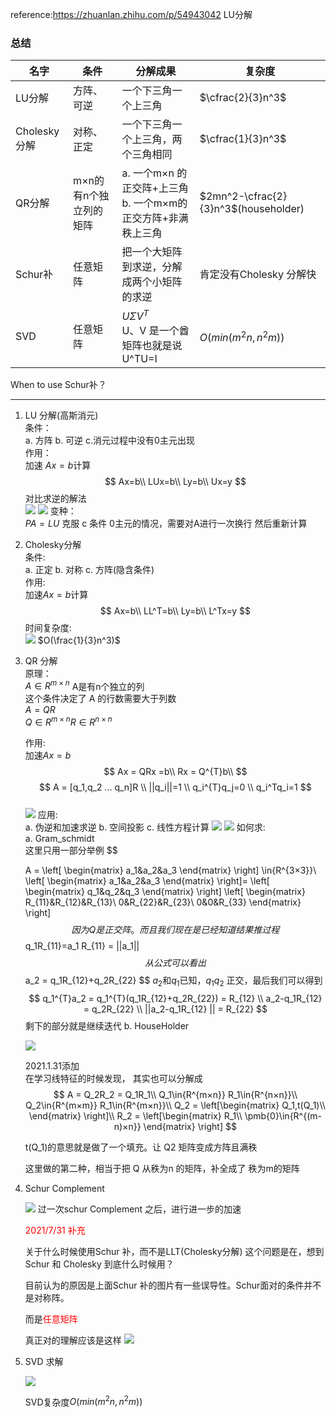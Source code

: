 <!--
 * @Author: Liu Weilong
 * @Date: 2021-01-25 13:19:02
 * @LastEditors: Liu Weilong
 * @LastEditTime: 2021-06-19 17:34:31
 * @FilePath: /3rd-test-learning/30. supplement_material/solution_of_linear_equation/doc.md
 * @Description: 
-->
reference:https://zhuanlan.zhihu.com/p/54943042 LU分解<br>

### 总结
名字|条件|分解成果|复杂度
---|---|---|---
LU分解|方阵、可逆|一个下三角一个上三角|$\cfrac{2}{3}n^3$
Cholesky分解|对称、正定|一个下三角一个上三角，两个三角相同|$\cfrac{1}{3}n^3$
QR分解|m×n的有n个独立列的矩阵|a. 一个m×n 的正交阵+上三角<br>b. 一个m×m的正交方阵+非满秩上三角|$2mn^2-\cfrac{2}{3}n^3$(householder)
Schur补|任意矩阵|把一个大矩阵到求逆，分解成两个小矩阵的求逆|肯定没有Cholesky 分解快
SVD|任意矩阵|$U\Sigma V^T$ <br> U、V 是一个酋矩阵也就是说U^TU=I|$O(min(m^2n,n^2m))$

When to use Schur补？





----

1. LU 分解(高斯消元)<br>
   条件：<br>
   a. 方阵 b. 可逆 c.消元过程中没有0主元出现<br>
   作用：<br>
   加速 $Ax=b$计算<br>
   $$
    Ax=b\\
    LUx=b\\
    Ly=b\\
    Ux=y
   $$
   对比求逆的解法<br>
   ![](./picture/9.png)
   ![](./picture/10.png)
   变种：<br>
   $PA = LU$ 克服 c  条件 0主元的情况，需要对A进行一次换行 然后重新计算<br>
   
2. Cholesky分解<br>
   条件:<br>
   a. 正定 b. 对称 c. 方阵(隐含条件)<br>
   作用:<br>
   加速$Ax=b$计算<br>
   $$
   Ax=b\\
   LL^T=b\\
   Ly=b\\
   L^Tx=y
   $$
   时间复杂度:<br>
   ![](./picture/3.png)
   $O(\frac{1}{3}n^3)$


3. QR 分解<br>
   原理：<br>
   $A\in{R^{m×n}}$ A是有n个独立的列<br>
   这个条件决定了 A 的行数需要大于列数<br>
   $A = QR$\
   $Q\in{R^{m×n}} R\in{R^{n×n}}$

   作用:<br>
   加速$Ax=b$
   $$
   Ax = QRx =b\\
   Rx = Q^{T}b\\
   $$
   $$
   A = [q_1,q_2 ... q_n]R
   \\ ||q_i||=1
   \\ q_i^{T}q_j=0
   \\ q_i^Tq_i=1
   $$  
   ![](./picture/4.png)
   应用:<br>
   a. 伪逆和加速求逆<T>
   b. 空间投影<T>
   c. 线性方程计算<T>
   ![](./picture/5.png)
   ![](./picture/7.png)
   如何求:<br>
   a. Gram_schmidt<br>
   这里只用一部分举例
   $$

   A =    \left[
      \begin{matrix}
      a_1&a_2&a_3
      \end{matrix}
      \right] \in{R^{3×3}}\\
   \left[
      \begin{matrix}
      a_1&a_2&a_3
      \end{matrix}
      \right]=
   \left[
     \begin{matrix}
      q_1&q_2&q_3
      \end{matrix}
   \right]
      \left[
     \begin{matrix}
      R_{11}&R_{12}&R_{13}\\
      0&R_{22}&R_{23}\\
      0&0&R_{33}
      \end{matrix}
   \right]
   $$
   因为Q是正交阵。而且我们现在是已经知道结果推过程
   $$
   q_1R_{11}=a_1
   R_{11} = ||a_1||
   $$
   从公式可以看出
   $$
   a_2 = q_1R_{12}+q_2R_{22}
   $$
   $a_2$和$q_1$已知，$q_1$$q_2$ 正交，最后我们可以得到
   $$
      q_1^{T}a_2 = q_1^{T}(q_1R_{12}+q_2R_{22}) = R_{12}
      \\
      a_2-q_1R_{12} = q_2R_{22}
      \\
      ||a_2-q_1R_{12} || = R_{22}
   $$ 
   剩下的部分就是继续迭代
   b. HouseHolder

   ![](./picture/8.png)
   
   2021.1.31添加<br>
   在学习线特征的时候发现，
   其实也可以分解成
   $$
      A = Q_2R_2 = Q_1R_1\\
      Q_1\in{R^{m×n}} R_1\in{R^{n×n}}\\
      Q_2\in{R^{m×m}} R_1\in{R^{m×n}}\\
      Q_2 = \left[\begin{matrix}
      Q_1,t(Q_1)\\
      \end{matrix}
      \right]\\
      R_2 = \left[\begin{matrix}
      R_1\\
      \pmb{0}\in{R^{(m-n)×n}}
      \end{matrix}
      \right]
   $$

   t(Q_1)的意思就是做了一个填充。让 Q2 矩阵变成方阵且满秩

   这里做的第二种，相当于把 Q 从秩为n 的矩阵，补全成了 秩为m的矩阵
   

4. Schur Complement
   
   ![](./picture/6.png)
   过一次schur Complement 之后，进行进一步的加速

   <font color="Red"> 2021/7/31 补充 </font>

   关于什么时候使用Schur 补，而不是LLT(Cholesky分解)
   这个问题是在，想到Schur 和 Cholesky 到底什么时候用？
   
   目前认为的原因是上面Schur 补的图片有一些误导性。Schur面对的条件并不是对称阵。

   而是<font color = "Red">任意矩阵</font>

   真正对的理解应该是这样
   ![](./picture/12.png)



5. SVD 求解
   
   ![](./picture/11.png)

   SVD复杂度$O(min(m^2n,n^2m))$



















































































   
   